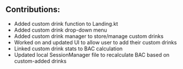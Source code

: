 ## Contributions:

- Added custom drink function to Landing.kt
- Added custom drink drop-down menu
- Added custom drink manager to store/manage custom drinks
- Worked on and updated UI to allow user to add their custom drinks
- Linked custom drink stats to BAC calculation
- Updated local SessionManager file to recalculate BAC based on custom-added drinks
